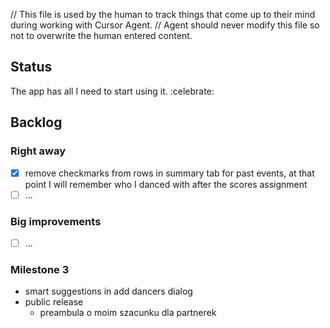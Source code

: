 // This file is used by the human to track things that come up to their mind during working with Cursor Agent.
// Agent should never modify this file so not to overwrite the human entered content.

## Status
The app has all I need to start using it. :celebrate:

## Backlog

### Right away
- [x] remove checkmarks from rows in summary tab for past events, at that point I will remember who I danced with after the scores assignment
- [ ] ...

### Big improvements
- [ ] ...

### Milestone 3
- smart suggestions in add dancers dialog
- public release
  - preambula o moim szacunku dla partnerek
